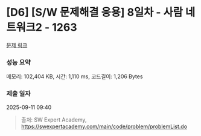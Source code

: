 # [D6] [S/W 문제해결 응용] 8일차 - 사람 네트워크2 - 1263 

[문제 링크](https://swexpertacademy.com/main/code/problem/problemDetail.do?contestProbId=AV18P2B6Iu8CFAZN) 

### 성능 요약

메모리: 102,404 KB, 시간: 1,110 ms, 코드길이: 1,206 Bytes

### 제출 일자

2025-09-11 09:40



> 출처: SW Expert Academy, https://swexpertacademy.com/main/code/problem/problemList.do